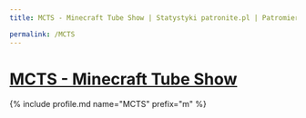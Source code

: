 ```yaml
---
title: MCTS - Minecraft Tube Show | Statystyki patronite.pl | Patromierz

permalink: /MCTS
---
```


# [MCTS - Minecraft Tube Show](https://patronite.pl/MCTS)

{% include profile.md name="MCTS" prefix="m" %}
